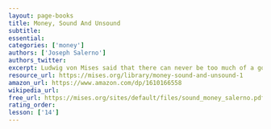 ```yaml
---
layout: page-books
title: Money, Sound And Unsound
subtitle: 
essential: 
categories: ['money']
authors: ['Joseph Salerno']
authors_twitter: 
excerpt: Ludwig von Mises said that there can never be too much of a good theory. Salerno proves it in this sweeping and nearly comprehensive book on applied Austrian monetary theory.
resource_url: https://mises.org/library/money-sound-and-unsound-1
amazon_url: https://www.amazon.com/dp/1610166558
wikipedia_url: 
free_url: https://mises.org/sites/default/files/sound_money_salerno.pdf
rating_order: 
lesson: ['14']
---
```

